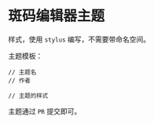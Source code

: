 # 斑码编辑器主题

样式，使用 `stylus` 编写，不需要带命名空间。

主题模板：

```stylus
// 主题名
// 作者

// 主题的样式
```

主题通过 `PR` 提交即可。